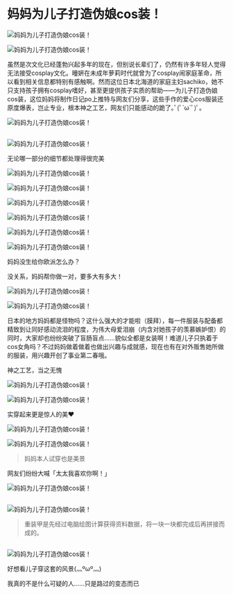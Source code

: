 # 妈妈为儿子打造伪娘cos装！

![妈妈为儿子打造伪娘cos装！](https://www.kankelu.com/wp-content/themes/brief/static/images/err.png)

![妈妈为儿子打造伪娘cos装！](http://p3.pstatp.com/large/9e00008251da18c92ff)

虽然是次文化已经蓬勃兴起多年的现在，但别说长辈们了，仍然有许多年轻人觉得无法接受cosplay文化。曈姸在未成年萝莉时代就曾为了cosplay闹家庭革命，所以看到相关信息都特别有感触啊。然而这位日本北海道的家庭主妇sachiko，她不只支持孩子拥有cosplay嗜好，甚至更提供孩子实质的帮助——为儿子打造伪娘cos装，这位妈妈将制作日记po上推特与网友们分享，这些手作的爱心cos服装还原度爆表，岂止专业，根本神之工艺，网友们只能感动的跪了｡ﾟ(ﾟ´ω`ﾟ)ﾟ｡

![妈妈为儿子打造伪娘cos装！](https://www.kankelu.com/wp-content/themes/brief/static/images/err.png)

![妈妈为儿子打造伪娘cos装！](data:image/gif;base64,R0lGODlhAQABAIAAAAAAAP///yH5BAEAAAAALAAAAAABAAEAAAIBRAA7)

![妈妈为儿子打造伪娘cos装！](http://p3.pstatp.com/large/9e00008251f34282a5c)

无论哪一部分的细节都处理得很完美

![妈妈为儿子打造伪娘cos装！](https://www.kankelu.com/wp-content/themes/brief/static/images/err.png)

![妈妈为儿子打造伪娘cos装！](http://p1.pstatp.com/large/9e00008251ec4dea373)

![妈妈为儿子打造伪娘cos装！](https://www.kankelu.com/wp-content/themes/brief/static/images/err.png)

![妈妈为儿子打造伪娘cos装！](http://p3.pstatp.com/large/9aa0009a2aa83bf0857)

![妈妈为儿子打造伪娘cos装！](https://www.kankelu.com/wp-content/themes/brief/static/images/err.png)

![妈妈为儿子打造伪娘cos装！](http://p3.pstatp.com/large/9df0007c1c758c5df42)

妈妈没生给你欧派怎么办？

没关系，妈妈帮你做一对，要多大有多大！

![妈妈为儿子打造伪娘cos装！](https://www.kankelu.com/wp-content/themes/brief/static/images/err.png)

![妈妈为儿子打造伪娘cos装！](http://p3.pstatp.com/large/9de0007b29bb69f47b2)

日本的地方妈妈都是怪物吗？这什么强大的才能啦（膜拜），每一件服装与配备都精致到让同好感动流泪的程度，为伟大母爱泪崩（内含对她孩子的羡慕嫉妒恨）的同时，大家却也纷纷突破了盲肠盲点……貌似全都是女装啊！难道儿子只执着于cos女角吗？不过妈妈做着做着也做出兴趣与成就感，现在也有在对外贩售她所做的服装，用兴趣开创了事业第二春哦。

神之工艺，当之无愧

![妈妈为儿子打造伪娘cos装！](https://www.kankelu.com/wp-content/themes/brief/static/images/err.png)

![妈妈为儿子打造伪娘cos装！](http://p3.pstatp.com/large/9aa0009a2a96b96ada0)

实穿起来更是惊人的美♥

![妈妈为儿子打造伪娘cos装！](https://www.kankelu.com/wp-content/themes/brief/static/images/err.png)

![妈妈为儿子打造伪娘cos装！](http://p3.pstatp.com/large/9aa0009a2a8a58e4ce7)

> 妈妈本人试穿也是美景

网友们纷纷大喊「太太我喜欢你啊！」

![妈妈为儿子打造伪娘cos装！](https://www.kankelu.com/wp-content/themes/brief/static/images/err.png)

![妈妈为儿子打造伪娘cos装！](data:image/gif;base64,R0lGODlhAQABAIAAAAAAAP///yH5BAEAAAAALAAAAAABAAEAAAIBRAA7)

![妈妈为儿子打造伪娘cos装！](http://p3.pstatp.com/large/9e00008251f34282a5c)

> 重装甲是先经过电脑绘图计算获得资料数据，将一块一块都完成后再拼接而成的。

![妈妈为儿子打造伪娘cos装！](data:image/gif;base64,R0lGODlhAQABAIAAAAAAAP///yH5BAEAAAAALAAAAAABAAEAAAIBRAA7)

![妈妈为儿子打造伪娘cos装！](http://p3.pstatp.com/large/9e1000820b9955f1f8b)

好想看儿子穿这套的风景(灬ºωº灬)

我真的不是什么可疑的人……只是路过的变态而已